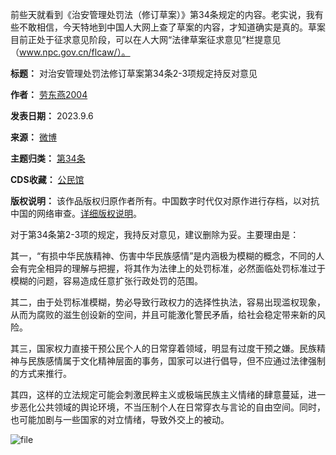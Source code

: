 前些天就看到《治安管理处罚法（修订草案）》第34条规定的内容。老实说，我有些不敢相信，今天特地到中国人大网上查了草案的内容，才知道确实是真的。草案目前正处于征求意见阶段，可以在人大网“法律草案征求意见”栏提意见（www.npc.gov.cn/flcaw/）。




**标题：** 对治安管理处罚法修订草案第34条2-3项规定持反对意见  

**作者：** [劳东燕2004](https://chinadigitaltimes.net/space/劳东燕2004)  

**发表日期：** 2023.9.6  

**来源：** [微博](https://web.archive.org/web/https://m.weibo.cn/status/4942947584576521)  

**主题归类：** [第34条](https://chinadigitaltimes.net/space/第34条)  

**CDS收藏：** [公民馆](https://chinadigitaltimes.net/space/%E5%85%AC%E6%B0%91%E9%A6%86)  

**版权说明：** 该作品版权归原作者所有。中国数字时代仅对原作进行存档，以对抗中国的网络审查。[详细版权说明](https://chinadigitaltimes.net/chinese/copyright)。


对于第34条第2-3项的规定，我持反对意见，建议删除为妥。主要理由是：


其一，“有损中华民族精神、伤害中华民族感情”是内涵极为模糊的概念，不同的人会有完全相异的理解与把握，将其作为法律上的处罚标准，必然面临处罚标准过于模糊的问题，容易造成任意扩张行政处罚的范围。


其二，由于处罚标准模糊，势必导致行政权力的选择性执法，容易出现滥权现象，从而为腐败的滋生创设新的空间，并且可能激化警民矛盾，给社会稳定带来新的风险。


其三，国家权力直接干预公民个人的日常穿着领域，明显有过度干预之嫌。民族精神与民族感情属于文化精神层面的事务，国家可以进行倡导，但不应通过法律强制的方式来推行。


其四，这样的立法规定可能会刺激民粹主义或极端民族主义情绪的肆意蔓延，进一步恶化公共领域的舆论环境，不当压制个人在日常穿衣与言论的自由空间。同时，也可能加剧与一些国家的对立情绪，导致外交上的被动。


![file](https://chinadigitaltimes.net/chinese/files/2023/09/image-1693997347143.png)

